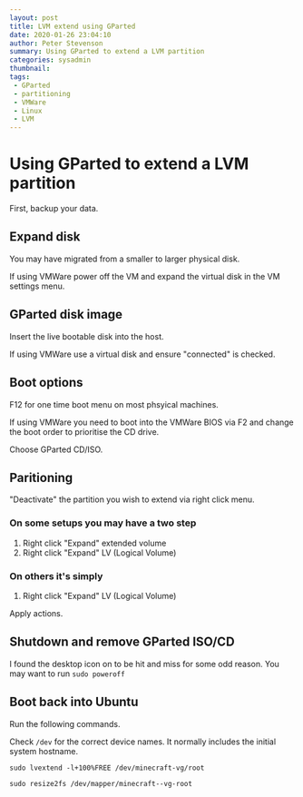 ```yaml
---
layout: post
title: LVM extend using GParted
date: 2020-01-26 23:04:10
author: Peter Stevenson
summary: Using GParted to extend a LVM partition
categories: sysadmin
thumbnail:
tags:
 - GParted
 - partitioning
 - VMWare
 - Linux
 - LVM
---
```


# Using GParted to extend a LVM partition

First, backup your data.

## Expand disk

You may have migrated from a smaller to larger physical disk.

If using VMWare power off the VM and expand the virtual disk in the VM settings menu.

## GParted disk image

Insert the live bootable disk into the host. 

If using VMWare use a virtual disk and ensure "connected" is checked.

## Boot options

F12 for one time boot menu on most phsyical machines.

If using VMWare you need to boot into the VMWare BIOS via F2 and change the boot order to prioritise the CD drive.

Choose GParted CD/ISO.

## Paritioning

"Deactivate" the partition you wish to extend via right click menu.

### On some setups you may have a two step

1. Right click "Expand" extended volume
2. Right click "Expand" LV (Logical Volume)

### On others it's simply

1. Right click "Expand" LV (Logical Volume)

Apply actions.

## Shutdown and remove GParted ISO/CD

I found the desktop icon on to be hit and miss for some odd reason. You may want to run `sudo poweroff`

## Boot back into Ubuntu

Run the following commands.

Check `/dev` for the correct device names. It normally includes the initial system hostname.

```
sudo lvextend -l+100%FREE /dev/minecraft-vg/root

sudo resize2fs /dev/mapper/minecraft--vg-root
```
